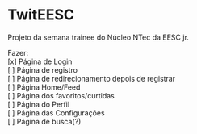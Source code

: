 # TwitEESC
Projeto da semana trainee do Núcleo NTec da EESC jr.

Fazer:  
[x] Página de Login   
[ ] Página de registro  
[ ] Página de redirecionamento depois de registrar  
[ ] Página Home/Feed  
[ ] Página dos favoritos/curtidas  
[ ] Página do Perfil  
[ ] Página das Configurações  
[ ] Página de busca(?)  

